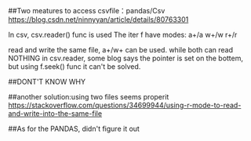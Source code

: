 ##Two meatures to access csvfile：pandas/Csv https://blog.csdn.net/ninnyyan/article/details/80763301

In csv, csv.reader() func is used
The iter f have modes: a+/a w+/w r+/r

read and write the same file, a+/w+ can be used.
while both can read NOTHING in csv.reader, some blog says the pointer is set on the bottem, but using f.seek() func it can't be solved.

##DONT'T KNOW WHY

##another solution:using two files seems properit
https://stackoverflow.com/questions/34699944/using-r-mode-to-read-and-write-into-the-same-file

##As for the PANDAS, didn't figure it out
